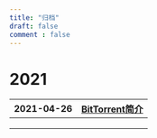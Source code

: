 ```yaml
---
title: "归档"
draft: false
comment : false
---
```


# 2021

| 2021-04-26 | [BitTorrent简介](../2021/bittorrent简介) |
| ---------- | ---------------------------------------- |
|            |                                          |
|            |                                          |
|            |                                          |

